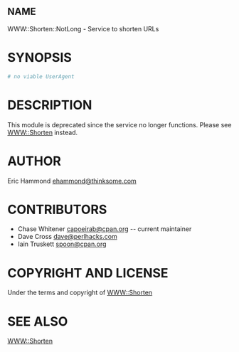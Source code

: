 ## NAME

WWW::Shorten::NotLong - Service to shorten URLs

# SYNOPSIS

```perl
# no viable UserAgent
```

# DESCRIPTION

This module is deprecated since the service no longer functions.  Please
see [WWW::Shorten](https://metacpan.org/pod/WWW::Shorten) instead.

# AUTHOR

Eric Hammond ehammond@thinksome.com

# CONTRIBUTORS

- Chase Whitener capoeirab@cpan.org -- current maintainer
- Dave Cross dave@perlhacks.com
- Iain Truskett spoon@cpan.org

# COPYRIGHT AND LICENSE

Under the terms and copyright of [WWW::Shorten](https://metacpan.org/pod/WWW::Shorten)

# SEE ALSO

[WWW::Shorten](https://metacpan.org/pod/WWW::Shorten)
